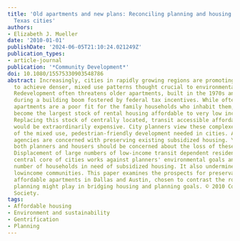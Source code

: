 ```yaml
---
title: 'Old apartments and new plans: Reconciling planning and housing goals in two
  Texas cities'
authors:
- Elizabeth J. Mueller
date: '2010-01-01'
publishDate: '2024-06-05T21:10:24.021249Z'
publication_types:
- article-journal
publication: '*Community Development*'
doi: 10.1080/15575330903548786
abstract: Increasingly, cities in rapidly growing regions are promoting redevelopment
  to achieve denser, mixed use patterns thought crucial to environmental sustainability.
  Redevelopment often threatens older apartments, built in the 1970s and early 1980s
  during a building boom fostered by federal tax incentives. While often these aging
  apartments are a poor fit for the family households who inhabit them, they have
  become the largest stock of rental housing affordable to very low income residents.
  Replacing this stock of centrally located, transit accessible affordable housing
  would be extraordinarily expensive. City planners view these complexes as the opposite
  of the mixed use, pedestrian-friendly development needed in cities. Affordable housing
  agencies are concerned with preserving existing subsidized housing. Yet arguably,
  both planners and housers should be concerned about the loss of these aging apartments.
  Displacement of large numbers of low-income transit dependent residents from the
  central core of cities works against planners' environmental goals and adds to the
  number of households in need of subsidized housing. It also undermines existing
  lowincome communities. This paper examines the prospects for preservation of older,
  affordable apartments in Dallas and Austin, chosen to contrast the role that comprehensive
  planning might play in bridging housing and planning goals. © 2010 Community Development
  Society.
tags:
- Affordable housing
- Environment and sustainability
- Gentrification
- Planning
---
```

